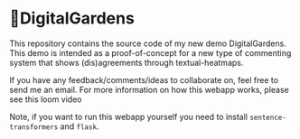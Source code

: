 # 🌲DigitalGardens

This repository contains the source code of my new demo DigitalGardens. This demo is intended as a proof-of-concept for a new type of commenting system that shows (dis)agreements through textual-heatmaps.  

If you have any feedback/comments/ideas to collaborate on, feel free to send me an email. For more information on how this webapp works, please see this loom video

Note, if you want to run this webapp yourself you need to install `sentence-transformers` and `flask`.  
